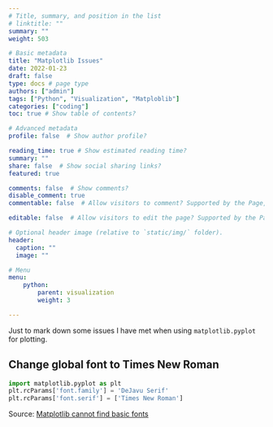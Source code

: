 ```yaml
---
# Title, summary, and position in the list
# linktitle: ""
summary: ""
weight: 503

# Basic metadata
title: "Matplotlib Issues"
date: 2022-01-23
draft: false
type: docs # page type
authors: ["admin"]
tags: ["Python", "Visualization", "Matploblib"]
categories: ["coding"]
toc: true # Show table of contents?

# Advanced metadata
profile: false  # Show author profile?

reading_time: true # Show estimated reading time?
summary: ""
share: false  # Show social sharing links?
featured: true

comments: false  # Show comments?
disable_comment: true
commentable: false  # Allow visitors to comment? Supported by the Page, Post, and Docs content types.

editable: false  # Allow visitors to edit the page? Supported by the Page, Post, and Docs content types.

# Optional header image (relative to `static/img/` folder).
header:
  caption: ""
  image: ""

# Menu
menu: 
    python:
        parent: visualization
        weight: 3

---
```


Just to mark down some issues I have met when using `matplotlib.pyplot` for plotting. 

## Change global font to Times New Roman

```python
import matplotlib.pyplot as plt
plt.rcParams['font.family'] = 'DeJavu Serif'
plt.rcParams['font.serif'] = ['Times New Roman']
```

Source: [Matplotlib cannot find basic fonts](https://stackoverflow.com/a/66462451/4891826)

